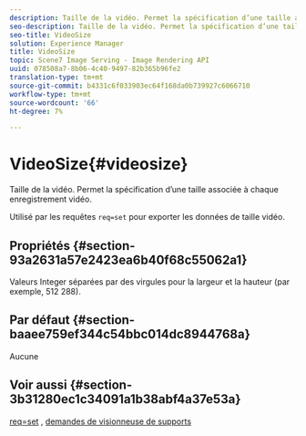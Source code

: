 ```yaml
---
description: Taille de la vidéo. Permet la spécification d’une taille associée à chaque enregistrement vidéo.
seo-description: Taille de la vidéo. Permet la spécification d’une taille associée à chaque enregistrement vidéo.
seo-title: VideoSize
solution: Experience Manager
title: VideoSize
topic: Scene7 Image Serving - Image Rendering API
uuid: 078508a7-8b06-4c40-9497-82b365b96fe2
translation-type: tm+mt
source-git-commit: b4331c6f033903ec64f168da0b739927c6066710
workflow-type: tm+mt
source-wordcount: '66'
ht-degree: 7%

---
```



# VideoSize{#videosize}

Taille de la vidéo. Permet la spécification d’une taille associée à chaque enregistrement vidéo.

Utilisé par les requêtes `req=set` pour exporter les données de taille vidéo.

## Propriétés {#section-93a2631a57e2423ea6b40f68c55062a1}

Valeurs Integer séparées par des virgules pour la largeur et la hauteur (par exemple, 512 288).

## Par défaut {#section-baaee759ef344c54bbc014dc8944768a}

Aucune

## Voir aussi {#section-3b31280ec1c34091a1b38abf4a37e53a}

[req=set](/help/aem-is-ir-api/is-api/http-ref/image-serving-api-ref/c-http-protocol-reference/c-command-reference/r-req/r-set.md) ,  [demandes de visionneuse de supports](/help/aem-is-ir-api/is-api/http-ref/image-serving-api-ref/c-http-protocol-reference/c-syntax-and-features/r-media-set-requests.md)
